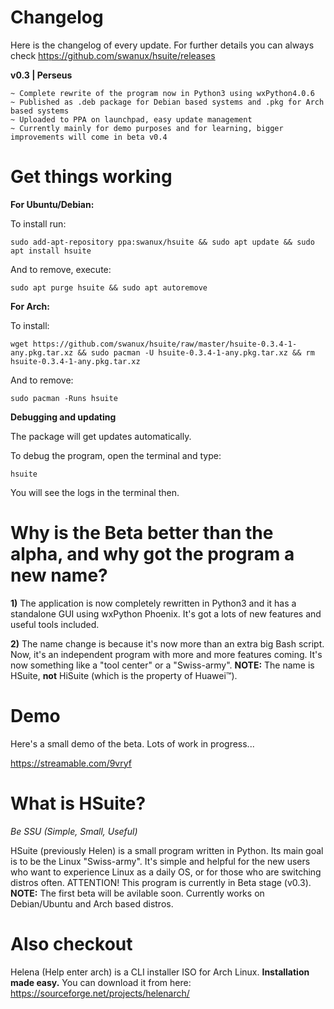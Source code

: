 # Changelog
Here is the changelog of every update. For further details you can always check https://github.com/swanux/hsuite/releases

**v0.3 | Perseus**

    ~ Complete rewrite of the program now in Python3 using wxPython4.0.6
    ~ Published as .deb package for Debian based systems and .pkg for Arch based systems
    ~ Uploaded to PPA on launchpad, easy update management
    ~ Currently mainly for demo purposes and for learning, bigger improvements will come in beta v0.4

# Get things working

**For Ubuntu/Debian:**

To install run:

    sudo add-apt-repository ppa:swanux/hsuite && sudo apt update && sudo apt install hsuite
    
And to remove, execute:

    sudo apt purge hsuite && sudo apt autoremove
    
**For Arch:**

To install:

    wget https://github.com/swanux/hsuite/raw/master/hsuite-0.3.4-1-any.pkg.tar.xz && sudo pacman -U hsuite-0.3.4-1-any.pkg.tar.xz && rm hsuite-0.3.4-1-any.pkg.tar.xz
    
And to remove:

    sudo pacman -Runs hsuite
    
**Debugging and updating**

The package will get updates automatically.

To debug the program, open the terminal and type:

    hsuite
    
You will see the logs in the terminal then.

# Why is the Beta better than the alpha, and why got the program a new name?

**1)** The application is now completely rewritten in Python3 and it has a standalone GUI using wxPython Phoenix. It's got a lots of new features and useful tools included.

**2)** The name change is because it's now more than an extra big Bash script. Now, it's an independent program with more and more features coming. It's now something like a "tool center" or a "Swiss-army". **NOTE:** The name is HSuite, **not** HiSuite (which is the property of Huawei™).

# Demo

Here's a small demo of the beta. Lots of work in progress...

https://streamable.com/9vryf

# What is HSuite?

*Be SSU (Simple, Small, Useful)*

HSuite (previously Helen) is a small program written in Python. Its main goal is to be the Linux "Swiss-army". It's simple and helpful for the new users who want to experience Linux as a daily OS, or for those who are switching distros often. ATTENTION! This program is currently in Beta stage (v0.3). **NOTE:** The first beta will be avilable soon. 
Currently works on Debian/Ubuntu and Arch based distros.

# Also checkout

Helena (Help enter arch) is a CLI installer ISO for Arch Linux. **Installation made easy.**
You can download it from here: https://sourceforge.net/projects/helenarch/
